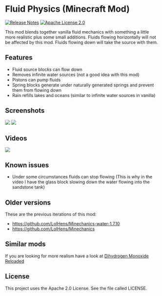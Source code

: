 # Fluid Physics (Minecraft Mod)
[![Release Notes](https://img.shields.io/github/release/LolHens/mc-fluid-physics.svg?maxAge=3600)](https://github.com/LolHens/mc-fluid-physics/releases/latest)
[![Apache License 2.0](https://img.shields.io/github/license/LolHens/mc-fluid-physics.svg?maxAge=3600)](https://www.apache.org/licenses/LICENSE-2.0)

This mod blends together vanilla fluid mechanics with something a little more realistic plus some small additions.
Fluids flowing horizontally will not be affected by this mod. Fluids flowing down will take the source with them.

## Features
- Fluid source blocks can flow down
- Removes infinite water sources (not a good idea with this mod)
- Pistons can pump fluids
- Spring blocks generate under naturally generated springs and prevent them from flowing down
- Rain refills lakes and oceans (similar to infinite water sources in vanilla)

## Screenshots
![](https://raw.githubusercontent.com/LolHens/mc-fluid-physics/master/screenshots/2020-07-07_00.22.08.png)
![](https://raw.githubusercontent.com/LolHens/mc-fluid-physics/master/screenshots/2020-07-07_01.09.31.png)

## Videos
[![](https://img.youtube.com/vi/ruu0PwRRzL8/0.jpg)](https://www.youtube.com/watch?v=ruu0PwRRzL8)

## Known issues
- Under some circumstances fluids can stop flowing (This is why in the video I have the glass block slowing down the water flowing into the sandstone tank)

## Older versions
These are the previous iterations of this mod:
- https://github.com/LolHens/Minechanics-water-1.7.10
- https://github.com/LolHens/Minechanics

## Similar mods
If you are looking for more realism have a look at [Dihydrogen Monoxide Reloaded](https://github.com/CoolMineman/Dihydrogen-Monoxide-Reloaded)

## License
This project uses the Apache 2.0 License. See the file called LICENSE.
